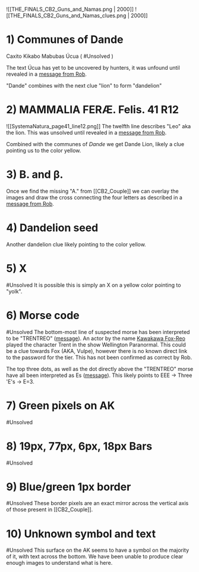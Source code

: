 ![[THE_FINALS_CB2_Guns_and_Namas.png | 2000]]
![[THE_FINALS_CB2_Guns_and_Namas_clues.png | 2000]]

# 1) Communes of Dande
Caxito
Kikabo
Mabubas
Úcua ( #Unsolved )

The text Úcua has yet to be uncovered by hunters, it was unfound until revealed in a [message from Rob](https://discord.com/channels/1008696016318513243/1011929497139953744/1152987061251485756).

"Dande" combines with the next clue "lion" to form "dandelion"
# 2) MAMMALIA FERÆ. Felis.   41   R12
![[SystemaNatura_page41_line12.png]]
The twelfth line describes "Leo" aka the lion.
This was unsolved until revealed in a [message from Rob](https://discord.com/channels/1008696016318513243/1011929497139953744/1152987170529890484).

Combined with the communes of *Dande* we get Dande Lion, likely a clue pointing us to the color yellow.
# 3) B. and β.
Once we find the missing "A." from [[CB2_Couple]] we can overlay the images and draw the cross connecting the four letters as described in a [message from Rob](https://discord.com/channels/1008696016318513243/1011929497139953744/1152988352400855091).
# 4) Dandelion seed
Another dandelion clue likely pointing to the color yellow.
# 5) X
#Unsolved 
It is possible this is simply an X on a yellow color pointing to "yolk".
# 6) Morse code
#Unsolved
The bottom-most line of suspected morse has been interpreted to be "TRENTREO" ([message](https://discord.com/channels/1008696016318513243/1011929497139953744/1131760236236111924)).
An actor by the name [Kawakawa Fox-Reo](https://www.imdb.com/name/nm10752352/?ref_=tt_ch) played the character Trent in the show Wellington Paranormal. 
This could be a clue towards Fox (AKA, Vulpe), however there is no known direct link to the password for the tier.
This has not been confirmed as correct by Rob.

The top three dots, as well as the dot directly above the "TRENTREO" morse have all been interpreted as Es ([message](https://discord.com/channels/1008696016318513243/1011929497139953744/1149488405634355300)).
This likely points to EEE -> Three 'E's -> E=3.
# 7) Green pixels on AK
#Unsolved
# 8) 19px, 77px, 6px, 18px Bars
#Unsolved
# 9) Blue/green 1px border
#Unsolved 
These border pixels are an exact mirror across the vertical axis of those present in [[CB2_Couple]].
# 10) Unknown symbol and text
#Unsolved 
This surface on the AK seems to have a symbol on the majority of it, with text across the bottom.
We have been unable to produce clear enough images to understand what is here.